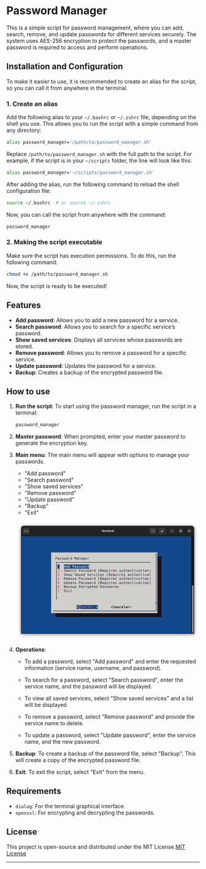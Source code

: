 # Password Manager

This is a simple script for password management, where you can add, search, remove, and update passwords for different services securely. The system uses AES-256 encryption to protect the passwords, and a master password is required to access and perform operations.

## Installation and Configuration

To make it easier to use, it is recommended to create an alias for the script, so you can call it from anywhere in the terminal.

### 1. Create an alias

Add the following alias to your `~/.bashrc` or `~/.zshrc` file, depending on the shell you use. This allows you to run the script with a simple command from any directory:

```bash
alias password_manager='/path/to/password_manager.sh'
```

Replace `/path/to/password_manager.sh` with the full path to the script. For example, if the script is in your `~/scripts` folder, the line will look like this:

```bash
alias password_manager='~/scripts/password_manager.sh'
```

After adding the alias, run the following command to reload the shell configuration file:

```bash
source ~/.bashrc  # or source ~/.zshrc
```

Now, you can call the script from anywhere with the command:

```bash
password_manager
```

### 2. Making the script executable

Make sure the script has execution permissions. To do this, run the following command:

```bash
chmod +x /path/to/password_manager.sh
```

Now, the script is ready to be executed!

## Features

- **Add password**: Allows you to add a new password for a service.
- **Search password**: Allows you to search for a specific service’s password.
- **Show saved services**: Displays all services whose passwords are stored.
- **Remove password**: Allows you to remove a password for a specific service.
- **Update password**: Updates the password for a service.
- **Backup**: Creates a backup of the encrypted password file.

## How to use

1. **Run the script**: To start using the password manager, run the script in a terminal:

    ```bash
    password_manager
    ```

2. **Master password**: When prompted, enter your master password to generate the encryption key.

3. **Main menu**: The main menu will appear with options to manage your passwords.

    * "Add password"
    * "Search password"
    * "Show saved services"
    * "Remove password"
    * "Update password"
    * "Backup"
    * "Exit"

    ![screenshot](screenshots/menu.png)

4. **Operations**: 
    - To add a password, select "Add password" and enter the requested information (service name, username, and password).
        
    - To search for a password, select "Search password", enter the service name, and the password will be displayed.
    
    - To view all saved services, select "Show saved services" and a list will be displayed.
    
    - To remove a password, select "Remove password" and provide the service name to delete.
    
    - To update a password, select "Update password", enter the service name, and the new password.

5. **Backup**: To create a backup of the password file, select "Backup". This will create a copy of the encrypted password file.

6. **Exit**: To exit the script, select "Exit" from the menu.

## Requirements

- `dialog`: For the terminal graphical interface.
- `openssl`: For encrypting and decrypting the passwords.

## License

This project is open-source and distributed under the MIT License.[MIT License](LICENSE.txt)

---